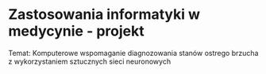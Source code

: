 # Zastosowania informatyki w medycynie - projekt

Temat: Komputerowe wspomaganie diagnozowania stanów ostrego brzucha z wykorzystaniem sztucznych sieci neuronowych
